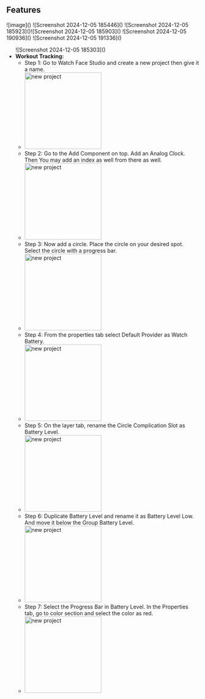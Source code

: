 <h2><strong>Features</strong></h2>
![image]()
![Screenshot 2024-12-05 185446]()
![Screenshot 2024-12-05 185923]()![Screenshot 2024-12-05 185903]()
![Screenshot 2024-12-05 190936]()
![Screenshot 2024-12-05 191336]()


<ul>![Screenshot 2024-12-05 185303]()

<li><strong>Workout Tracking:</strong>
    <ul>
      <li>Step 1: Go to Watch Face Studio and create a new project then give it a name.</li>
       <li>
        <img src="https://github.com/user-attachments/assets/39bc26b9-4370-478a-a200-6971c69367f8" alt="new project" style="width: 200px;">
      </li>
    </ul>
    <ul>
      <li>Step 2: Go to the Add Component on top. Add an Analog Clock. Then You may add an index as well from there as well.</li>
       <li>
        <img src="https://github.com/user-attachments/assets/88657e7c-10a4-41dd-9dc9-2cb475a61acc" alt="new project" style="width: 200px;">
      </li>
    </ul>  
    <ul>
      <li>Step 3: Now add a circle. Place the circle on your desired spot. Select the circle with a progress bar.</li>
       <li>
           <img src="https://github.com/user-attachments/assets/25ac203f-a4f7-480c-b483-4b5525929c19" alt="new project" style="width: 200px;">
      </li>
    </ul>  
    <ul>
      <li>Step 4: From the properties tab select Default Provider as Watch Battery.</li>
       <li>
          <img src="https://github.com/user-attachments/assets/e5f61622-cf1f-45cf-9778-c08116029e64" alt="new project" style="width: 200px;">
      </li>
    </ul>  
    <ul>
      <li>Step 5: On the layer tab, rename the Circle Complication Slot as Battery Level.</li>
       <li>
          <img src="https://github.com/user-attachments/assets/a54f46dd-666e-4ca4-9299-1c109847db85" alt="new project" style="width: 200px;">    
      </li>
    </ul>
    <ul>
      <li>Step 6: Duplicate Battery Level and rename it as Battery Level Low. And move it below the Group Battery Level.</li>
       <li>
          <img src="https://github.com/user-attachments/assets/ec889f69-da60-4548-8f67-20585d48173d" alt="new project" style="width: 200px;">    
      </li>
    </ul>  
    <ul>
      <li>Step 7: Select the Progress Bar in Battery Level. In the Properties tab, go to color section and select the color as red.</li>
       <li>
          <img src="https://github.com/user-attachments/assets/d6dc2d3b-9915-46ea-87c3-edea6ad899f2" alt="new project" style="width: 200px;">    
      </li>
    </ul>
</li>
